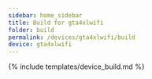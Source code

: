 ```yaml
---
sidebar: home_sidebar
title: Build for gta4xlwifi
folder: build
permalink: /devices/gta4xlwifi/build
device: gta4xlwifi
---
```

{% include templates/device_build.md %}
